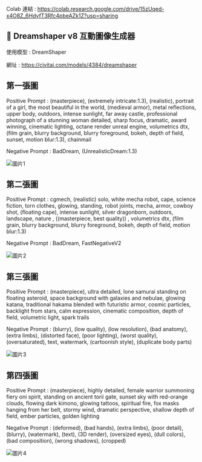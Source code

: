 Colab 連結 : https://colab.research.google.com/drive/15zUqed-x4O8Z_6HdyfT3Rfc4pbeAZk1Z?usp=sharing

## 🎨 Dreamshaper v8 互動圖像生成器

使用模型 : DreamShaper

網址 : https://civitai.com/models/4384/dreamshaper


## 第一張圖
Positive Prompt : 
(masterpiece), (extremely intricate:1.3), (realistic), portrait of a girl, the most beautiful in the world, (medieval armor), metal reflections, upper body, outdoors, intense sunlight, far away castle, professional photograph of a stunning woman detailed, sharp focus, dramatic, award winning, cinematic lighting, octane render  unreal engine,  volumetrics dtx, (film grain, blurry background, blurry foreground, bokeh, depth of field, sunset, motion blur:1.3), chainmail

Negative Prompt : 
BadDream, (UnrealisticDream:1.3)

![圖片1](1.jpg)


## 第二張圖
Positive Prompt : 
cgmech, (realistic)
solo, white mecha robot, cape, science fiction, torn clothes, glowing, standing, robot joints, mecha, armor, cowboy shot, (floating cape), intense sunlight, silver dragonborn, outdoors, landscape, nature
, ((masterpiece, best quality))
, volumetrics dtx, (film grain, blurry background, blurry foreground, bokeh, depth of field, motion blur:1.3)

Negative Prompt : 
BadDream, FastNegativeV2

![圖片2](2.jpg)


## 第三張圖
Positive Prompt : 
(masterpiece), ultra detailed, lone samurai standing on floating asteroid, space background with galaxies and nebulae, glowing katana, traditional hakama blended with futuristic armor, cosmic particles, backlight from stars, calm expression, cinematic composition, depth of field, volumetric light, spark trails

Negative Prompt : 
(blurry), (low quality), (low resolution), (bad anatomy), (extra limbs), (distorted face), (poor lighting), (worst quality), (oversaturated), text, watermark, (cartoonish style), (duplicate body parts)

![圖片3](3.jpg)


## 第四張圖
Positive Prompt : 
(masterpiece), highly detailed, female warrior summoning fiery oni spirit, standing on ancient torii gate, sunset sky with red-orange clouds, flowing dark kimono, glowing tattoos, spiritual fire, fox masks hanging from her belt, stormy wind, dramatic perspective, shallow depth of field, ember particles, golden lighting

Negative Prompt : 
(deformed), (bad hands), (extra limbs), (poor detail), (blurry), (watermark), (text), (3D render), (oversized eyes), (dull colors), (bad composition), (wrong shadows), (cropped)

![圖片4](4.jpg)
